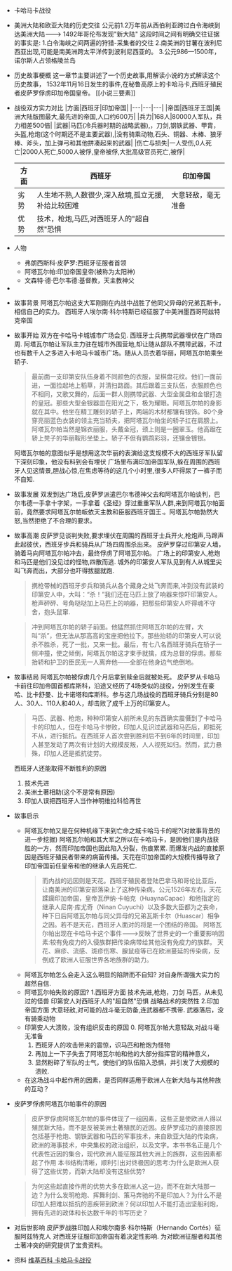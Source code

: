 - 卡哈马卡战役
- 美洲大陆和欧亚大陆的历史交往
  公元前1.2万年前从西伯利亚跨过白令海峡到达美洲大陆--->
  1492年哥伦布发现"新大陆"
  这段时间之间有明确交往证据的事实是:
  1.白令海峡之间两遍的狩猎-采集者的交往
  2.南美洲的甘薯在波利尼西亚出现,可能是南美洲跨太平洋传到波利尼西亚的。
  3.公元986—1500年，诺尔斯人占领格陵兰岛
- 历史故事梗概
  这一章节主要讲述了一个历史故事,用解读小说的方式解读这个历史故事，
  1532年11月16日发生的事件,在秘鲁高原上的卡哈马卡,西班牙殖民者皮萨罗俘虏印加帝国皇帝。
  [[小说三要素]]
- 战役双方实力对比
  |方面|西班牙|印加帝国|
  |---|---|---|
  |帝国|西班牙王国|美洲大陆版图最大,最先进的帝国,人口约600万|
  |兵力|168人|80000人军队，兵力相差500倍|
  |武器|马匹(冷兵器时期的战略武器),，刀剑,钢铁武器、甲胄，头盔,枪炮(这个时期还不是主要武器),|没有骑乘动物,石头、铜器、木棒、狼牙棒、斧头，加上弹弓和其他拼凑起来的武器|
  |伤亡与损失|一人受伤,0人死亡|2000人死亡,5000人被俘,皇帝被俘,大批高级官员死亡,被俘|
  
  |方面|西班牙|印加帝国|
  |---|---|---|
  |劣势|人生地不熟,人数很少,深入敌境,孤立无援,补给比较困难|大意轻敌，毫无准备|
  |优势|技术，枪炮,马匹,对西班牙人的"超自然"恐惧||
- 人物
	- 弗朗西斯科·皮萨罗:西班牙征服者首领
	- 阿塔瓦尔帕:印加帝国皇帝(被称为太阳神)
	- 文森特·德·巴尔韦德:基督教，天主教神父
-
- 故事背景
  阿塔瓦尔帕这支大军刚刚在内战中战胜了他同父异母的兄弟瓦斯卡，相信自己的实力。
  西班牙人埃尔南·科尔特斯已经征服了中美洲墨西哥阿兹特克帝国
- 故事开始
  双方在卡哈马卡城城市广场会见.
  西班牙士兵携带武器埋伏在广场四周.
  阿塔瓦尔帕让军队主力驻在城市外围营地,却让随从部队不携带武器，不过也有数千人之多进入卡哈马卡城市广场。随从人员衣着华丽，阿塔瓦尔帕乘坐轿子.
  
  >最前面一支印第安队伍身着不同颜色的衣服，呈棋盘花纹。他们一面前进，一面捡起地上稻草，并清扫路面。其后跟着三支队伍，衣服颜色也不相同，又歌又舞的，后面一群人则携带武器、大型金属盘和金银打造的皇冠。那些大型金银器皿在阳光之下，极为耀眼。阿塔瓦尔帕的身影就在其中。他坐在精工雕刻的轿子上，两端的木材都镶有银饰。80个身穿亮丽蓝色衣装的领主充当轿夫，把阿塔瓦尔帕坐的轿子扛在肩膀上。阿塔瓦尔帕当然是锦衣丽服，头戴金冠，颈上则是一圈翠玉。他高踞在轿上凳子的华丽鞍形坐垫上。轿子不但有鹦鹉彩羽，还镶金镀银。
  
  阿塔瓦尔帕的意图似乎是想用这次华丽的表演给这支规模不大的西班牙军队留下深刻印象，他没有料到会有埋伏
  广场里布满印加帝国军队,躲在周围的西班牙人见这情景,胆战心惊,在焦虑等待的这几个小时里,很多人吓得尿了一裤子而不自知.
- 故事发展
  双发到达广场后,皮萨罗派遣巴尔韦德神父去和阿塔瓦尔帕谈判，巴尔韦德一手拿十字架，一手拿着《圣经》穿过重重军队人群,来到阿塔瓦尔帕面前，竟然要求阿塔瓦尔帕皈依天主教和臣服西班牙国王.。阿塔瓦尔帕勃然大怒,当然拒绝了不合理的要求。
- 故事高潮
  皮萨罗见谈判失败,要求埋伏在周围的西班牙士兵开火,枪炮声,马蹄声此起彼伏，西班牙步兵和骑兵从广场四周围杀出来。
  皮萨罗穿过印第安人墙，骑着马向阿塔瓦尔帕冲去，最终俘虏了阿塔瓦尔帕。
  广场上的印第安人,枪炮和马匹是他们没见过的怪物,四散而逃.
  城外的印第安人军队见到有人从城里尖叫飞奔而出，大部分也吓得拔腿就跑.
  
  >携枪带械的西班牙步兵和骑兵从各个藏身之处飞奔而来,冲到没有武装的印第安人中，大叫：“杀！”我们还在马匹上放了响器来惊吓印第安人。枪声砰砰、号角哒哒加上马匹上的响器，把那些印第安人吓得魂不守舍，抱头鼠窜.
  
  >冲到阿塔瓦尔帕的轿子前面。他猛然抓住阿塔瓦尔帕的左臂，大叫“杀”，但无法从那高高的宝座把他拉下。那些抬轿的印第安人可以说杀不胜杀，死了一批，又来一批。最后，有七八名西班牙骑兵在轿子一侧冲撞，使之倾倒，阿塔瓦尔帕这才束手就擒，成为总督的俘虏。那些抬轿和护卫的臣民无一人离弃他——全部在他身边气绝倒地。
- 故事结局
  阿塔瓦尔帕被俘虏几个月后拿到赎金后就被处死。
  皮萨罗从卡哈马卡前往印加帝国首都库斯科，沿途又经历了4场类似的战役，分别发生在豪哈、比卡舒曼、比卡诺塔和库斯科。参与这几场战役的西班牙骑兵分别是80人、30人、110人和40人，却击败了成千上万的印第安人。
  
  >马匹、武器、枪炮，种种印第安人前所未见的东西确实震慑到了卡哈马卡的印加人，但在卡哈马卡惨败，印加人见识过武器和马匹后，即抵死不从，进行抵抗。在西班牙人首次尝到胜利后不到6年的时间里，印加人甚至发动了两次有计划的大规模反叛，人人视死如归。然而，武力悬殊，印加人还是抵抗徒劳。
  
  西班牙人还能取得不断胜利的原因
  1. 技术先进
  2. 美洲土著相助(这个不是常有原因)
  3. 印加人误把西班牙人当作神明维拉科恰再世
- 故事启示
	- 阿塔瓦尔帕又是在何种机缘下来到亡命之城卡哈马卡的呢?(对故事背景的进一步挖掘)
	  阿塔瓦尔帕和其大军之所以在卡哈马卡，是因他们是内战获胜的一方，然而印加帝国也因此陷入分裂，伤痕累累.
	  而爆发内战的直接原因是西班牙殖民者带来的病菌传播。天花在印加帝国的大规模传播导致了印加帝国前任皇帝和他的继承人先后死亡.
	  >而内战的远因则是天花。西班牙殖民者登陆巴拿马和哥伦比亚后，让南美洲的印第安部落染上了这种传染病。公元1526年左右，天花蹂躏印加帝国，皇帝瓦伊纳·卡帕克（HuaynaCapac）和他指定的继承人尼南·库尤奇（Ninan Cuyuchi）以及多数大臣都为之丧命，种下日后阿塔瓦尔帕与同父异母的兄弟瓦斯卡尔（Huascar）相争之因。若不是天花，西班牙人面对的将是一个团结的帝国。
	  阿塔瓦尔帕出现在卡哈马卡这个事件--->反映了世界史的一个重要影响因素:较有免疫力的入侵族群把传染病带给其他没有免疫力的族群。
	  天花、麻疹、流感、斑疹伤寒、腺鼠疫等已在欧洲蔓延的传染病，反倒成了欧洲人征服世界各地族群的助力。
	- 阿塔瓦尔帕怎么会走入这么明显的陷阱而不自知?
	  对自身所谓强大实力的超然自信.
	- 阿塔瓦尔帕失败的原因?
	  1.西班牙方面
	  技术先进,枪炮，刀剑
	  马匹，从未见过的怪兽
	  印第安人对西班牙人的"超自然"恐惧
	  战略战术的突然性
	  2.印加帝国方面
	  大意轻敌,对可能的战斗毫无防备,连武器都不携带.
	  武器落后，没有骑乘动物
	- 印第安人大溃败，没有组织反击的原因
	  	0. 阿塔瓦尔帕大意轻敌,对战斗毫无准备
	  	1. 西班牙人的攻击带来的震惊，识马匹和枪炮为怪物
	  	2. 再加上一下子失去了阿塔瓦尔帕和他的大部分指挥官的精神意义，
	  	3. 显然粉碎了军队的士气，使他们的队伍陷入恐惧，并引发了大规模的溃败.
	- 在这场战斗中起作用的因素，是否同样适用于欧洲人在新大陆与其他种族的互动？
- 皮萨罗俘虏阿塔瓦尔帕事件的原因
  
  >皮萨罗俘虏阿塔瓦尔帕的事件体现了一组因素，这些正是使欧洲人得以殖民新大陆，而不是反被美洲土著殖民的近因。皮萨罗成功的直接原因包括基于枪炮、钢铁武器和马匹的军事技术，来自欧亚大陆的传染病，欧洲的海事技术，中央集权的政治组织，以及文字。本书书名正是几个代表性近因的集合，现代欧洲人能征服其他大洲上的族群，这些因素都起了作用
  本书结构清晰，顺利引出对终极因的思考:为什么是欧洲人获得了这些优势，而新大陆却没有这些优势?
  
  >为何这些起直接作用的优势大多在欧洲人这一边，而不在新大陆那一边？为什么发明枪炮、挥舞利剑、策马奔驰的不是印加人？为什么不是印加人把难以抵抗的恶疾带到欧洲？何以印加人不能打造出坚船利炮，拥有先进的政体和长达数千年的书写历史？
- 对后世影响
  皮萨罗战胜印加人和埃尔南多·科尔特斯（Hernando Cortés）征服阿兹特克人
  对西班牙征服印加帝国有着决定性影响.
  为对欧洲征服者和其他土著冲突的研究提供了宝贵资料。
- 资料
  [维基百科 卡哈马卡战役](https://zh.m.wikipedia.org/zh-hans/%E5%8D%A1%E5%93%88%E9%A9%AC%E5%8D%A1%E6%88%98%E5%BD%B9)